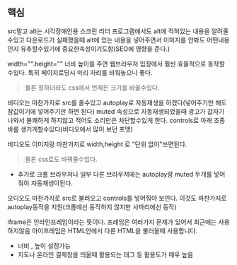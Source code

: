 ## 핵심
src말고 alt는 시각장애인용 스크린 리더 프로그램에서도 alt에 적혀있는 내용을 알려줄수있고 다운로드가 실패했을때 alt에 있는 내용을 넣어주면서 이미지를 안봐도 어떤내용인지 유추할수있기에 중요한속성이기도함(SEO에 영향을 준다.)

width="".height="" 너비 높이를 주면 웹브라우저 입장에서 훨씬 효율적으로 동작할수있다.
특히 페이지로딩시 미리 자리를 비워놓으니 좋다.
> 물론 정하더라도 css에서 언제든 크기를 바꿀수있다.

비디오는 마찬가지로 src를 줄수있고 autoplay로 자동재생을 하겠다(넣어주기만 해도 참값이기에 넣어주기만 하면 된다) muted 속성으로 자동재생되었을때 광고가 갑자기 나와서 불쾌하게 하지않고 적어도 소리만은 차단할수있게 한다.
controls로 아래 조종바를 생기게할수있다(비디오에서 많이 보던 포맷)

비디오도 이미지랑 마찬가지로 width,height 로 "단위 없이"쓰면된다. 
> 물론 css로도 바꿔줄수있다.

+ 추가로 크롬 브라우저나 일부 다른 브라우저에는 autoplay랑 muted 두개를 넣어줘야 자동재생이된다.

오디오도 마찬가지로 src로 불러오고 controls를 넣어줘야 보인다. 이것도 마찬가지로 autoplay동작을 지원(크롬에선 동작하지 않지만 사파리에선 동작)

iframe은 인라인프레임이라는 뜻이다. 프레임은 여러가지 문제가 있어서 최근에는 사용하지않음
아이프레임은 HTML안에서 다른 HTML을 불러올때 사용합니다.
- 너비 , 높이 설정가능
- 지도나 온라인 결제창을 띄울때 활용되는 태그 등 활용도가 매우 높음